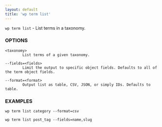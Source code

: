 ```yaml
---
layout: default
title: 'wp term list'
---
```


`wp term list` - List terms in a taxonomy.

### OPTIONS

	<taxonomy>
			List terms of a given taxonomy.

	--fields=<fields>
			Limit the output to specific object fields. Defaults to all of the term object fields.

	--format=<format>
			Output list as table, CSV, JSON, or simply IDs. Defaults to table.

### EXAMPLES

	wp term list category --format=csv

	wp term list post_tag --fields=name,slug


